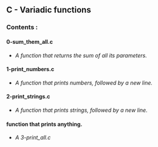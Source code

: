 ## C - Variadic functions

### Contents :

#### **0-sum_them_all.c**
- *A function that returns the sum of all its parameters.*

#### **1-print_numbers.c**
- *A function that prints numbers, followed by a new line.*

#### **2-print_strings.c**
- *A function that prints strings, followed by a new line.*

#### **function that prints anything.**
- *A 3-print_all.c*

